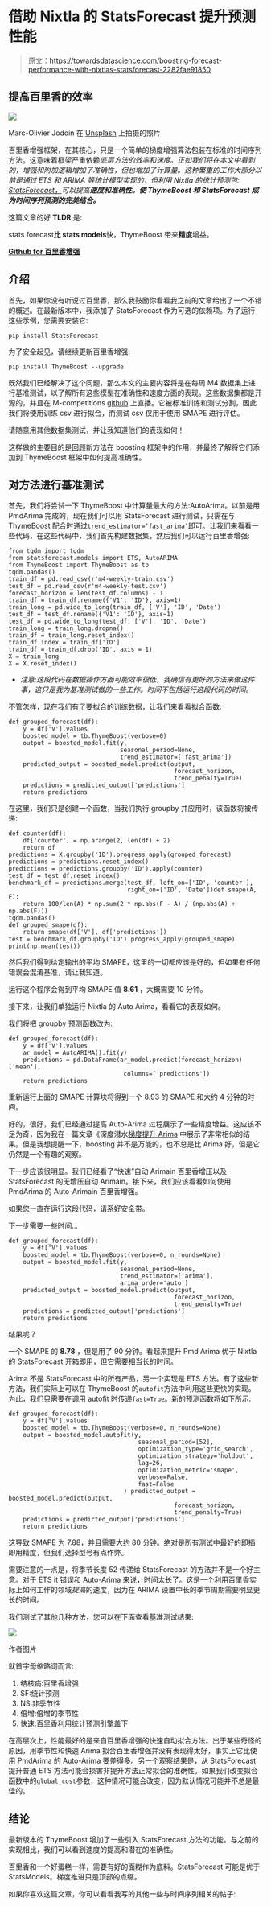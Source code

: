 # 借助 Nixtla 的 StatsForecast 提升预测性能

> 原文：<https://towardsdatascience.com/boosting-forecast-performance-with-nixtlas-statsforecast-2282fae91850>

## 提高百里香的效率

![](img/4ebb381bed09ba1fec41a7618d285d9a.png)

Marc-Olivier Jodoin 在 [Unsplash](https://unsplash.com/s/photos/speed?utm_source=unsplash&utm_medium=referral&utm_content=creditCopyText) 上拍摄的照片

百里香增强框架，在其核心，只是一个简单的梯度增强算法包装在标准的时间序列方法。这意味着框架严重依赖*底层方法的效率和速度。正如我们将在本文中看到的，增强和附加逻辑增加了准确性，但也增加了计算量。这种繁重的工作大部分以前是通过 ETS 和 ARIMA 等统计模型实现的，但利用 Nixtla 的统计预测包: [StatsForecast，](https://github.com/Nixtla/statsforecast)可以提高**速度和准确性。使 ThymeBoost 和 StatsForecast 成为时间序列预测的完美结合。***

这篇文章的好 **TLDR** 是:

stats forecast**比 stats models**快，ThymeBoost 带来**精度**增益。

[**Github for 百里香增强**](https://github.com/tblume1992/ThymeBoost)

## 介绍

首先，如果你没有听说过百里香，那么我鼓励你看看我之前的文章给出了一个不错的概述。在最新版本中，我添加了 StatsForecast 作为可选的依赖项。为了运行这些示例，您需要安装它:

```
pip install StatsForecast
```

为了安全起见，请继续更新百里香增强:

```
pip install ThymeBoost --upgrade
```

既然我们已经解决了这个问题，那么本文的主要内容将是在每周 M4 数据集上进行基准测试，以了解所有这些模型在准确性和速度方面的表现。这些数据集都是开源的，并且在 M-competitions [github](https://github.com/Mcompetitions/M4-methods/tree/master/Dataset) 上直播。它被标准训练和测试分割，因此我们将使用训练 csv 进行拟合，而测试 csv 仅用于使用 SMAPE 进行评估。

请随意用其他数据集测试，并让我知道他们的表现如何！

这样做的主要目的是回顾新方法在 boosting 框架中的作用，并最终了解将它们添加到 ThymeBoost 框架中如何提高准确性。

## 对方法进行基准测试

首先，我们将尝试一下 ThymeBoost 中计算量最大的方法:AutoArima。以前是用 PmdArima 完成的，现在我们可以用 StatsForecast 进行测试，只需在与 ThymeBoost 配合时通过`trend_estimator=‘fast_arima’`即可。让我们来看看一些代码，在这些代码中，我们首先构建数据集，然后我们可以运行百里香增强:

```
from tqdm import tqdm
from statsforecast.models import ETS, AutoARIMA
from ThymeBoost import ThymeBoost as tb
tqdm.pandas()
train_df = pd.read_csv(r'm4-weekly-train.csv')
test_df = pd.read_csv(r'm4-weekly-test.csv')
forecast_horizon = len(test_df.columns) - 1
train_df = train_df.rename({'V1': 'ID'}, axis=1)
train_long = pd.wide_to_long(train_df, ['V'], 'ID', 'Date')
test_df = test_df.rename({'V1': 'ID'}, axis=1)
test_df = pd.wide_to_long(test_df, ['V'], 'ID', 'Date')
train_long = train_long.dropna()
train_df = train_long.reset_index()
train_df.index = train_df['ID']
train_df = train_df.drop('ID', axis = 1)
X = train_long
X = X.reset_index()
```

*   *注意:这段代码在数据操作方面可能效率很低，我确信有更好的方法来做这件事，这只是我为基准测试做的一些工作。时间不包括运行这段代码的时间。*

不管怎样，现在我们有了要拟合的训练数据，让我们来看看拟合函数:

```
def grouped_forecast(df):
    y = df['V'].values
    boosted_model = tb.ThymeBoost(verbose=0)
    output = boosted_model.fit(y,
                               seasonal_period=None,
                               trend_estimator=['fast_arima'])
    predicted_output = boosted_model.predict(output,
                                              forecast_horizon,
                                              trend_penalty=True)
    predictions = predicted_output['predictions']
    return predictions
```

在这里，我们只是创建一个函数，当我们执行 groupby 并应用时，该函数将被传递:

```
def counter(df):
    df['counter'] = np.arange(2, len(df) + 2)
    return df
predictions = X.groupby('ID').progress_apply(grouped_forecast)
predictions = predictions.reset_index()
predictions = predictions.groupby('ID').apply(counter)
test_df = test_df.reset_index()
benchmark_df = predictions.merge(test_df, left_on=['ID', 'counter'],
                                 right_on=['ID', 'Date'])def smape(A, F):
    return 100/len(A) * np.sum(2 * np.abs(F - A) / (np.abs(A) + np.abs(F)))
tqdm.pandas()
def grouped_smape(df):
    return smape(df['V'], df['predictions'])
test = benchmark_df.groupby('ID').progress_apply(grouped_smape)
print(np.mean(test))
```

然后我们得到给定输出的平均 SMAPE，这里的一切都应该是好的，但如果有任何错误会混淆基准，请让我知道。

运行这个程序会得到平均 SMAPE 值 **8.61** ，大概需要 10 分钟。

接下来，让我们单独运行 Nixtla 的 Auto Arima，看看它的表现如何。

我们将把 groupby 预测函数改为:

```
def grouped_forecast(df):
    y = df['V'].values
    ar_model = AutoARIMA().fit(y)
    predictions = pd.DataFrame(ar_model.predict(forecast_horizon)['mean'],
                                columns=['predictions'])
    return predictions
```

重新运行上面的 SMAPE 计算块将得到一个 8.93 的 SMAPE 和大约 4 分钟的时间。

好的，很好，我们已经通过提高 Auto-Arima 过程展示了一些精度增益。这应该不足为奇，因为我在一篇文章《深度潜水[梯度提升 Arima](https://medium.com/p/e093f80772f6) 中展示了非常相似的结果。但是我想提醒一下，boosting 并不是万能的，也不总是比 Arima 好，但是它仍然是一个有趣的观察。

下一步应该很明显。我们已经看了“快速”自动 Arimain 百里香增压以及 StatsForecast 的无增压自动 Arimain。接下来，我们应该看看如何使用 PmdArima 的 Auto-Arimain 百里香增强。

如果您一直在运行这段代码，请系好安全带。

下一步需要一些时间…

```
def grouped_forecast(df):
    y = df['V'].values
    boosted_model = tb.ThymeBoost(verbose=0, n_rounds=None)
    output = boosted_model.fit(y,
                               seasonal_period=None,
                               trend_estimator=['arima'],
                               arima_order='auto')
    predicted_output = boosted_model.predict(output,
                                              forecast_horizon,
                                              trend_penalty=True)
    predictions = predicted_output['predictions']
    return predictions
```

结果呢？

一个 SMAPE 的 **8.78** ，但是用了 90 分钟。看起来提升 Pmd Arima 优于 Nixtla 的 StatsForecast 开箱即用，但它需要相当长的时间。

Arima 不是 StatsForecast 中的所有产品，另一个实现是 ETS 方法。有了这些新方法，我们实际上可以在 ThymeBoost 的`autofit`方法中利用这些更快的实现。为此，我们只需要在调用 autofit 时传递`fast=True`。新的预测函数将如下所示:

```
def grouped_forecast(df):
    y = df['V'].values
    boosted_model = tb.ThymeBoost(verbose=0, n_rounds=None)
    output = boosted_model.autofit(y,
                                    seasonal_period=[52],
                                    optimization_type='grid_search',
                                    optimization_strategy='holdout',
                                    lag=26,
                                    optimization_metric='smape',
                                    verbose=False,
                                    fast=False
                                ) predicted_output = boosted_model.predict(output,
                                              forecast_horizon,
                                              trend_penalty=True)
    predictions = predicted_output['predictions']
    return predictions
```

这导致 SMAPE 为 7.88，并且需要大约 80 分钟。绝对是所有测试中最好的即插即用精度，但我们选择型号有点作弊。

需要注意的一点是，将季节长度 52 传递给 StatsForecast 的方法并不是一个好主意。对于 ETS it 错误和 Auto-Arima 来说，时间太长了。这是一个利用百里香实际上如何工作的领域*提高*的速度，因为在 ARIMA 设置中长的季节周期需要明显更长的时间。

我们测试了其他几种方法，您可以在下面查看基准测试结果:

![](img/d1da82e049eeb5d16ac86e4c2b0aa95f.png)

作者图片

就首字母缩略词而言:

1.  结核病:百里香增强
2.  SF:统计预测
3.  NS:非季节性
4.  倍增:倍增的季节性
5.  快速:百里香利用统计预测引擎盖下

在高层次上，性能最好的是来自百里香增强的快速自动拟合方法。出于某些奇怪的原因，用季节性和快速 Arima 拟合百里香增强并没有表现得太好，事实上它比使用 PmdArima 的 Auto-Arima 要差得多。另一个观察结果是，从 StatsForecast 提升普通 ETS 方法可能会损害非提升方法正常拟合的准确性。如果我们改变拟合函数中的`global_cost`参数，这种情况可能会改变，因为默认情况可能并不总是最佳的。

## 结论

最新版本的 ThymeBoost 增加了一些引入 StatsForecast 方法的功能。与之前的实现相比，我们可以看到速度的提高和潜在的准确性。

百里香和一个好蛋糕一样，需要有好的面糊作为底料。StatsForecast 可能是优于 StatsModels。梯度推进只是顶部的点缀。

如果你喜欢这篇文章，你可以看看我写的其他一些与时间序列相关的帖子:

</lazyprophet-time-series-forecasting-with-lightgbm-3745bafe5ce5>  </handling-trends-in-tree-based-time-series-forecasting-fea5e4c066fb>  </online-time-series-forecasting-in-python-12bada43b8bd> 